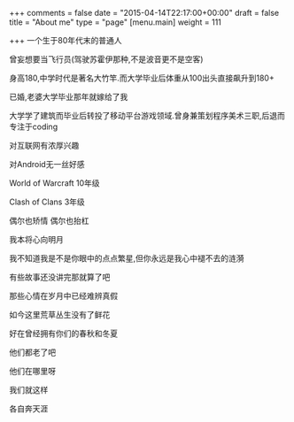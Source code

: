 +++
comments = false
date = "2015-04-14T22:17:00+00:00"
draft = false
title = "About me"
type = "page"
[menu.main]
weight = 111

+++
一个生于80年代末的普通人

曾妄想要当飞行员(驾驶苏霍伊那种,不是波音更不是空客)

身高180,中学时代是著名大竹竿.而大学毕业后体重从100出头直接飙升到180+

已婚,老婆大学毕业那年就嫁给了我

大学学了建筑而毕业后转投了移动平台游戏领域.曾身兼策划程序美术三职,后退而专注于coding

对互联网有浓厚兴趣

对Android无一丝好感

World of Warcraft 10年级

Clash of Clans 3年级

偶尔也矫情 偶尔也抬杠

我本将心向明月

我不知道我是不是你眼中的点点繁星,但你永远是我心中褪不去的涟漪

有些故事还没讲完那就算了吧

那些心情在岁月中已经难辨真假

如今这里荒草丛生没有了鲜花

好在曾经拥有你们的春秋和冬夏

他们都老了吧

他们在哪里呀

我们就这样

各自奔天涯
